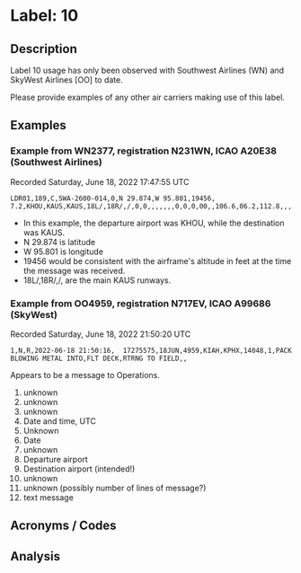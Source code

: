 # Label: 10

## Description

Label 10 usage has only been observed with Southwest Airlines (WN) and
SkyWest Airlines [OO] to date.

Please provide examples of any other air carriers making use of this label.

## Examples

### Example from WN2377, registration N231WN, ICAO A20E38 (Southwest Airlines)
Recorded Saturday, June 18, 2022 17:47:55 UTC

```
LDR01,189,C,SWA-2600-014,0,N 29.874,W 95.801,19456,  7.2,KHOU,KAUS,KAUS,18L/,18R/,/,0,0,,,,,,,0,0,0,00,,106.6,06.2,112.8,,,
```

- In this example, the departure airport was KHOU, while the destination was KAUS.
- N 29.874 is latitude
- W 95.801 is longitude
- 19456 would be consistent with the airframe's altitude in feet at the time the message was received.
- 18L/,18R/,/, are the main KAUS runways.

### Example from OO4959, registration N717EV, ICAO A99686 (SkyWest)
Recorded Saturday, June 18, 2022 21:50:20 UTC

```
1,N,R,2022-06-18 21:50:16,  17275575,18JUN,4959,KIAH,KPHX,14048,1,PACK BLOWING METAL INTO,FLT DECK,RTRNG TO FIELD,,
```

Appears to be a message to Operations.
1. unknown
2. unknown
3. unknown
4. Date and time, UTC
5. Unknown
6. Date
7. unknown
8. Departure airport
9. Destination airport (intended!)
10. unknown
11. unknown (possibly number of lines of message?)
12. text message

## Acronyms / Codes

## Analysis
